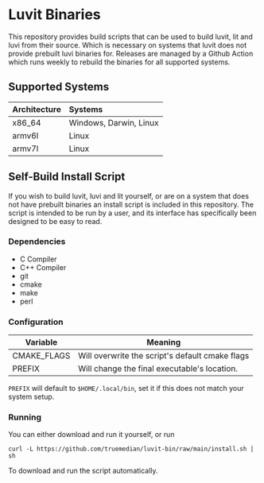 
# Luvit Binaries

This repository provides build scripts that can be used to build luvit, lit and luvi from their source. Which is
necessary on systems that luvit does not provide prebuilt luvi binaries for. Releases are managed by a Github Action
which runs weekly to rebuild the binaries for all supported systems.

## Supported Systems

| Architecture | Systems                |
| ------------ |:---------------------- |
| x86_64       | Windows, Darwin, Linux |
| armv6l       | Linux                  |
| armv7l       | Linux                  |

## Self-Build Install Script

If you wish to build luvit, luvi and lit yourself, or are on a system that does not have prebuilt binaries an install
script is included in this repository. The script is intended to be run by a user, and its interface has specifically
been designed to be easy to read.

### Dependencies

- C Compiler
- C++ Compiler
- git
- cmake
- make
- perl

### Configuration

| Variable    | Meaning                                         |
| ----------- | ----------------------------------------------- |
| CMAKE_FLAGS | Will overwrite the script's default cmake flags |
| PREFIX      | Will change the final executable's location.    |

`PREFIX` will default to `$HOME/.local/bin`, set it if this does not match your system setup.

### Running

You can either download and run it yourself, or run

```shell
curl -L https://github.com/truemedian/luvit-bin/raw/main/install.sh | sh
```

To download and run the script automatically.
